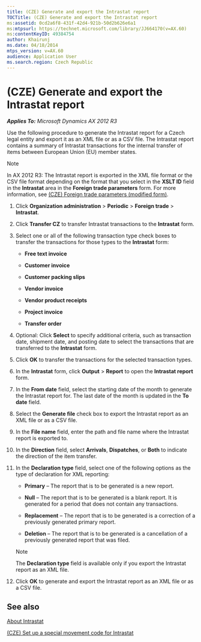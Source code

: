 ```yaml
---
title: (CZE) Generate and export the Intrastat report
TOCTitle: (CZE) Generate and export the Intrastat report
ms:assetid: 0cd2a6f8-431f-42d4-921b-50d2b626e6a1
ms:mtpsurl: https://technet.microsoft.com/library/JJ664170(v=AX.60)
ms:contentKeyID: 49384754
author: Khairunj
ms.date: 04/18/2014
mtps_version: v=AX.60
audience: Application User
ms.search.region: Czech Republic
---
```


# (CZE) Generate and export the Intrastat report 


_**Applies To:** Microsoft Dynamics AX 2012 R3_

Use the following procedure to generate the Intrastat report for a Czech legal entity and export it as an XML file or as a CSV file. The Intrastat report contains a summary of Intrastat transactions for the internal transfer of items between European Union (EU) member states.


> [!NOTE]
> <P>In AX 2012 R3: The Intrastat report is exported in the XML file format or the CSV file format depending on the format that you select in the <STRONG>XSLT ID</STRONG> field in the <STRONG>Intrastat</STRONG> area in the <STRONG>Foreign trade parameters</STRONG> form. For more information, see <A href="https://technet.microsoft.com/library/jj910988(v=ax.60)">(CZE) Foreign trade parameters (modified form)</A>.</P>



1.  Click **Organization administration** \> **Periodic** \> **Foreign trade** \> **Intrastat**.

2.  Click **Transfer CZ** to transfer Intrastat transactions to the **Intrastat** form.

3.  Select one or all of the following transaction type check boxes to transfer the transactions for those types to the **Intrastat** form:
    
      - **Free text invoice**
    
      - **Customer invoice**
    
      - **Customer packing slips**
    
      - **Vendor invoice**
    
      - **Vendor product receipts**
    
      - **Project invoice**
    
      - **Transfer order**

4.  Optional: Click **Select** to specify additional criteria, such as transaction date, shipment date, and posting date to select the transactions that are transferred to the **Intrastat** form.

5.  Click **OK** to transfer the transactions for the selected transaction types.

6.  In the **Intrastat** form, click **Output** \> **Report** to open the **Intrastat report** form.

7.  In the **From date** field, select the starting date of the month to generate the Intrastat report for. The last date of the month is updated in the **To date** field.

8.  Select the **Generate file** check box to export the Intrastat report as an XML file or as a CSV file.

9.  In the **File name** field, enter the path and file name where the Intrastat report is exported to.

10. In the **Direction** field, select **Arrivals**, **Dispatches**, or **Both** to indicate the direction of the item transfer.

11. In the **Declaration type** field, select one of the following options as the type of declaration for XML reporting:
    
      - **Primary** – The report that is to be generated is a new report.
    
      - **Null** – The report that is to be generated is a blank report. It is generated for a period that does not contain any transactions.
    
      - **Replacement** – The report that is to be generated is a correction of a previously generated primary report.
    
      - **Deletion** – The report that is to be generated is a cancellation of a previously generated report that was filed.
    

    > [!NOTE]
    > <P>The <STRONG>Declaration type</STRONG> field is available only if you export the Intrastat report as an XML file.</P>



12. Click **OK** to generate and export the Intrastat report as an XML file or as a CSV file.

## See also

[About Intrastat](about-intrastat.md)

[(CZE) Set up a special movement code for Intrastat](cze-set-up-a-special-movement-code-for-intrastat.md)

  


